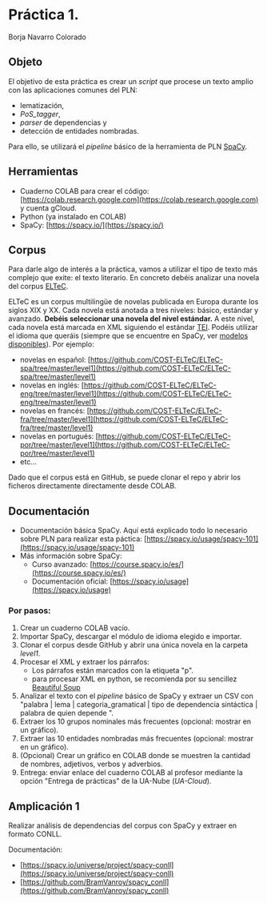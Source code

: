 ﻿# Práctica 1.
Borja Navarro Colorado

## Objeto

El objetivo de esta práctica es crear un *script* que procese un texto amplio con las aplicaciones comunes del PLN:

- lematización,
- *PoS_tagger*,
- *parser* de dependencias y
- detección de entidades nombradas.

Para ello, se utilizará el *pipeline* básico de la herramienta de PLN [SpaCy](https://spacy.io/).

## Herramientas

- Cuaderno COLAB para crear el código: [https://colab.research.google.com](https://colab.research.google.com) y cuenta gCloud.
- Python (ya instalado en COLAB)
- SpaCy: [https://spacy.io/](https://spacy.io/)

## Corpus

Para darle algo de interés a la práctica, vamos a utilizar el tipo de texto más complejo que exite: el texto literario. En concreto debéis analizar una novela del corpus [ELTeC](https://github.com/COST-ELTeC).

ELTeC es un corpus multilingüe de novelas publicada en Europa durante los siglos XIX y XX. Cada novela está anotada a tres niveles: básico, estándar y avanzado. __Debéis seleccionar una novela del nivel estándar.__ A este nivel, cada novela está marcada en XML siguiendo el estándar [TEI](https://tei-c.org/). Podéis utilizar el idioma que queráis (siempre que se encuentre en SpaCy, ver [modelos disponibles](https://spacy.io/models)). Por ejemplo:

- novelas en español: [https://github.com/COST-ELTeC/ELTeC-spa/tree/master/level1](https://github.com/COST-ELTeC/ELTeC-spa/tree/master/level1)
- novelas en inglés: [https://github.com/COST-ELTeC/ELTeC-eng/tree/master/level1](https://github.com/COST-ELTeC/ELTeC-eng/tree/master/level1)
- novelas en francés: [https://github.com/COST-ELTeC/ELTeC-fra/tree/master/level1](https://github.com/COST-ELTeC/ELTeC-fra/tree/master/level1)
- novelas en portugués: [https://github.com/COST-ELTeC/ELTeC-por/tree/master/level1](https://github.com/COST-ELTeC/ELTeC-por/tree/master/level1)
- etc...

Dado que el corpus está en GitHub, se puede clonar el repo y abrir los ficheros directamente  directamente desde COLAB.


## Documentación

- Documentación básica SpaCy. Aquí está explicado todo lo necesario sobre PLN para realizar esta páctica:
    [https://spacy.io/usage/spacy-101](https://spacy.io/usage/spacy-101)
- Más información sobre SpaCy:
    - Curso avanzado: [https://course.spacy.io/es/](https://course.spacy.io/es/)
    - Documentación oficial: [https://spacy.io/usage](https://spacy.io/usage)

### Por pasos:

1. Crear un cuaderno COLAB vacío.
2. Importar SpaCy, descargar el módulo de idioma elegido e importar.
3. Clonar el corpus desde GitHub y abrir una única novela en la carpeta _level1_.
4. Procesar el XML y extraer los párrafos:
    - Los párrafos están marcados con la etiqueta "p".
    - para procesar XML en python, se recomienda por su sencillez [Beautiful Soup](https://beautiful-soup-4.readthedocs.io/en/latest/#)
6. Analizar el texto con el *pipeline* básico de SpaCy y extraer un CSV con "palabra | lema | categoria_gramatical | tipo de dependencia sintáctica | palabra de quien depende ".
7. Extraer los 10 grupos nominales más frecuentes (opcional: mostrar en un gráfico).
8. Extraer las 10 entidades nombradas más frecuentes (opcional: mostrar en un gráfico).
9. (Opcional) Crear un gráfico en COLAB donde se muestren la cantidad de nombres, adjetivos, verbos y adverbios.
10. Entrega: enviar enlace del cuaderno COLAB al profesor mediante la opción "Entrega de prácticas" de la UA-Nube (_UA-Cloud_).

## Amplicación 1

Realizar análisis de dependencias del corpus con SpaCy y extraer en formato CONLL.

Documentación:
- [https://spacy.io/universe/project/spacy-conll](https://spacy.io/universe/project/spacy-conll)
- [https://github.com/BramVanroy/spacy_conll](https://github.com/BramVanroy/spacy_conll)




